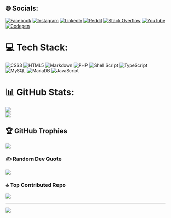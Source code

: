 
## 🌐 Socials:
[![Facebook](https://img.shields.io/badge/Facebook-%231877F2.svg?logo=Facebook&logoColor=white)](https://facebook.com/davide.ladisa.7) [![Instagram](https://img.shields.io/badge/Instagram-%23E4405F.svg?logo=Instagram&logoColor=white)](https://instagram.com/davideladisa.it) [![LinkedIn](https://img.shields.io/badge/LinkedIn-%230077B5.svg?logo=linkedin&logoColor=white)](https://linkedin.com/in/davide-ladisa) [![Reddit](https://img.shields.io/badge/Reddit-%23FF4500.svg?logo=Reddit&logoColor=white)](https://reddit.com/user/Pecoro) [![Stack Overflow](https://img.shields.io/badge/-Stackoverflow-FE7A16?logo=stack-overflow&logoColor=white)](https://stackoverflow.com/users/8006279) [![YouTube](https://img.shields.io/badge/YouTube-%23FF0000.svg?logo=YouTube&logoColor=white)](https://youtube.com/@rawasir) [![Codepen](https://img.shields.io/badge/Codepen-000000?style=for-the-badge&logo=codepen&logoColor=white)](https://codepen.io/rawsar) 

# 💻 Tech Stack:
![CSS3](https://img.shields.io/badge/css3-%231572B6.svg?style=for-the-badge&logo=css3&logoColor=white) ![HTML5](https://img.shields.io/badge/html5-%23E34F26.svg?style=for-the-badge&logo=html5&logoColor=white) ![Markdown](https://img.shields.io/badge/markdown-%23000000.svg?style=for-the-badge&logo=markdown&logoColor=white) ![PHP](https://img.shields.io/badge/php-%23777BB4.svg?style=for-the-badge&logo=php&logoColor=white) ![Shell Script](https://img.shields.io/badge/shell_script-%23121011.svg?style=for-the-badge&logo=gnu-bash&logoColor=white) ![TypeScript](https://img.shields.io/badge/typescript-%23007ACC.svg?style=for-the-badge&logo=typescript&logoColor=white) ![MySQL](https://img.shields.io/badge/mysql-4479A1.svg?style=for-the-badge&logo=mysql&logoColor=white) ![MariaDB](https://img.shields.io/badge/MariaDB-003545?style=for-the-badge&logo=mariadb&logoColor=white) ![JavaScript](https://img.shields.io/badge/javascript-%23323330.svg?style=for-the-badge&logo=javascript&logoColor=%23F7DF1E)
# 📊 GitHub Stats:
![](https://github-readme-streak-stats.herokuapp.com/?user=FrancoStino&theme=vue-dark&hide_border=false)<br/>
![](https://github-readme-stats.vercel.app/api/top-langs/?username=FrancoStino&theme=vue-dark&hide_border=false&include_all_commits=true&count_private=true&layout=compact)

## 🏆 GitHub Trophies
![](https://github-profile-trophy.vercel.app/?username=FrancoStino&theme=radical&no-frame=false&no-bg=true&margin-w=4)

### ✍️ Random Dev Quote
![](https://quotes-github-readme.vercel.app/api?type=horizontal&theme=merko)

### 🔝 Top Contributed Repo
![](https://github-contributor-stats.vercel.app/api?username=FrancoStino&limit=5&theme=vue-dark&combine_all_yearly_contributions=true)

---
[![](https://visitcount.itsvg.in/api?id=FrancoStino&icon=0&color=9)](https://visitcount.itsvg.in)
